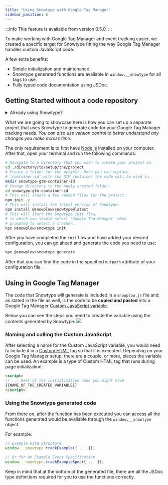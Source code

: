 ```yaml
---
title: "Using Snowtype with Google Tag Manager"
sidebar_position: 6
---
```


:::info
This feature is available from version 0.5.0.
:::

To make working with Google Tag Manager and event tracking easier, we created a specific target for Snowtype fitting the way Google Tag Manager handles custom JavaScript code.

A few extra benefits:
- Simple initialization and maintenance.
- Snowtype generated functions are available in `window.__snowtype` for all tags to use.
- Fully typed code documentation using JSDoc.

## Getting Started without a code repository

<details>
<summary>Already using Snowtype?</summary>

To generate code for usage in Google Tag Manager, you should use the option `Google Tag Manager` as the tracker option in your [init](../commands/index.md#snowtype-init) flow or replace your `tracker` and `language` attributes with the following values:

```json
{
    // Rest of the attributes...
    "tracker": "google-tag-manager",
    "language": "javascript-gtm"
}
```
</details>

What we are going to showcase here is how you can set up a separate project that uses Snowtype to generate code for your Google Tag Manager tracking needs. _You can also use version control to better understand any changes you make across time._

The only requirement is to first have [Node.js](https://nodejs.org/en/download/package-manager) installed on your computer. After that, open your terminal and run the following commands:
```bash
# Navigate to a directory that you wish to create your project in.
cd ./directory/to/setup/the/project
# Create a folder for the project. Here you can replace 
# 'container-id' with the GTM container the code will be used in.
mkdir snowtype-gtm-container-id
# Change directory to the newly created folder.
cd snowtype-gtm-container-id
# This will create a few needed files for the project.
npm init -y
# This will install the latest version of Snowtype.
npm install @snowplow/snowtype@latest
# This will start the Snowtype init flow, 
# in which you should select 'Google Tag Manager' when 
# prompted to select a tracker.
npx @snowplow/snowtype init
```

After you have completed the `init` flow and have added your desired configuration, you can go ahead and generate the code you need to use:

```bash
npx @snowplow/snowtype generate
```

After that you can find the code in the specified `outpath` attribute of your configuration file.

## Using in Google Tag Manager

The code that Snowtype will generate is included in a `snowplow.js` file and, as stated in the file as well, is the code to be **copied and pasted** into a Google Tag Manager [Custom JavaScript variable](https://support.google.com/tagmanager/answer/7683362?hl=en#custom_javascript).

Below you can see the steps you need to create the variable using the contents generated by Snowtype:
![](./images/gtm-var.gif)

### Naming and calling the Custom JavaScript

After selecting a name for the Custom JavaScript variable, you would need to include it in a [Custom HTML](https://support.google.com/tagmanager/answer/6107167?hl=en#CustomHTML) tag so that it is executed. Depending on your Google Tag Manager setup, there are a couple, or more, places the variable can be used. An example is a type of Custom HTML tag that runs during page initialization:

```html
<script>
// ... Rest of the initialization code you might have
{{NAME_OF_THE_CREATED_VARIABLE}}
</script>
```

### Using the Snowtype generated code

From there on, after the function has been executed you can access all the functions generated would be available through the `window.__snowtype` object.

For example:
```js
// Example Data Structure
window.__snowtype.trackExample({ ... });

// Or for an Example Event Specification
window.__snowtype.trackExampleSpec({ ... });
```

Keep in mind that at the bottom of the generated file, there are all the JSDoc type definitions required for you to use the functions correctly.